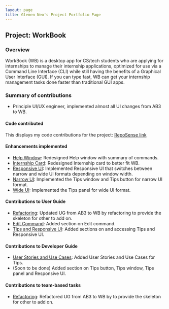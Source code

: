 ```yaml
---
layout: page
title: Glemen Neo's Project Portfolio Page
---
```


## Project: WorkBook

### Overview

WorkBook (WB) is a desktop app for CS/tech students who are applying for internships to manage their internship applications, optimized for use via a Command Line Interface (CLI) while still having the benefits of a Graphical User Interface (GUI). If you can type fast, WB can get your internship management tasks done faster than traditional GUI apps.

### Summary of contributions

- Principle UI/UX engineer, implemented almost all UI changes from AB3 to WB.

#### Code contributed

This displays my code contributions for the project: [RepoSense link](https://nus-cs2103-ay2223s1.github.io/tp-dashboard/?search=glemenneo&breakdown=true)

#### Enhancements implemented

- [Help Window](https://github.com/AY2223S1-CS2103T-T10-3/tp/pull/56): Redesigned Help window with summary of commands.
- [Internship Card](https://github.com/AY2223S1-CS2103T-T10-3/tp/pull/88): Redesigned Internship card to better fit WB.
- [Responsive UI](https://github.com/AY2223S1-CS2103T-T10-3/tp/pull/92): Implemented Responsive UI that switches between narrow and wide UI formats depending on window width.
- [Narrow UI](https://github.com/AY2223S1-CS2103T-T10-3/tp/pull/88): Implemented the Tips window and Tips button for narrow UI format.
- [Wide UI](https://github.com/AY2223S1-CS2103T-T10-3/tp/pull/92): Implemented the Tips panel for wide UI format.

#### Contributions to User Guide

- [Refactoring](https://github.com/AY2223S1-CS2103T-T10-3/tp/pull/30): Updated UG from AB3 to WB by refactoring to provide the skeleton for other to add on.
- [Edit Command](https://github.com/AY2223S1-CS2103T-T10-3/tp/pull/42): Added section on Edit command.
- [Tips and Responsive UI](https://github.com/AY2223S1-CS2103T-T10-3/tp/pull/56): Added sections on and accessing Tips and Responsive UI.

#### Contributions to Developer Guide

- [User Stories and Use Cases](https://github.com/AY2223S1-CS2103T-T10-3/tp/pull/77): Added User Stories and Use Cases for Tips.
- (Soon to be done) Added section on Tips button, Tips window, Tips panel and Responsive UI.

#### Contributions to team-based tasks

- [Refactoring](https://github.com/AY2223S1-CS2103T-T10-3/tp/pull/30): Refactored UG from AB3 to WB by to provide the skeleton for other to add on.
